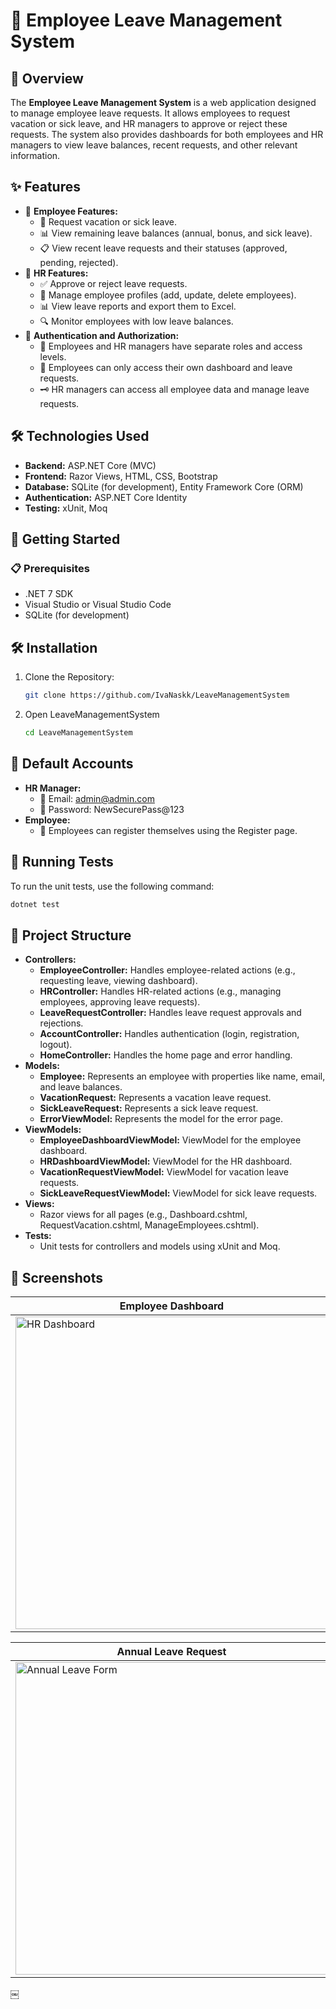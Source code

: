 # 🏢 Employee Leave Management System
## 📖 Overview
The **Employee Leave Management System** is a web application designed to manage employee leave requests. It allows employees to request vacation or sick leave, and HR managers to approve or reject these requests. The system also provides dashboards for both employees and HR managers to view leave balances, recent requests, and other relevant information.

## ✨ Features
* 👤 **Employee Features:**
    * 📅 Request vacation or sick leave.
    * 📊 View remaining leave balances (annual, bonus, and sick leave).
    * 📋 View recent leave requests and their statuses (approved, pending, rejected).
* 👔 **HR Features:**
    * ✅ Approve or reject leave requests.
    * 👥 Manage employee profiles (add, update, delete employees).
    * 📊 View leave reports and export them to Excel.
    * 🔍 Monitor employees with low leave balances.
* 🔐 **Authentication and Authorization:**
    * 👤 Employees and HR managers have separate roles and access levels.
    * 🚪 Employees can only access their own dashboard and leave requests.
    * 🗝️ HR managers can access all employee data and manage leave requests.
  
## 🛠️ Technologies Used
* **Backend:** ASP.NET Core (MVC)
* **Frontend:** Razor Views, HTML, CSS, Bootstrap
* **Database:** SQLite (for development), Entity Framework Core (ORM)
* **Authentication:** ASP.NET Core Identity
* **Testing:** xUnit, Moq
  
## 🚀 Getting Started
### 📋 Prerequisites
* .NET 7 SDK
* Visual Studio or Visual Studio Code
* SQLite (for development)
  
## 🛠️ Installation
1. Clone the Repository:
   ```bash  
   git clone https://github.com/IvaNaskk/LeaveManagementSystem
   ```
2. Open LeaveManagementSystem
   ```bash  
   cd LeaveManagementSystem 
   ```
## 🔑 Default Accounts
* **HR Manager:**
    * 📧 Email: admin@admin.com
    * 🔑 Password: NewSecurePass@123
* **Employee:**
    * 👤 Employees can register themselves using the Register page.

## 🧪 Running Tests
To run the unit tests, use the following command:  
```bash
dotnet test
```

## 📂 Project Structure
* **Controllers:**
    * **EmployeeController:** Handles employee-related actions (e.g., requesting leave, viewing dashboard).
    * **HRController:** Handles HR-related actions (e.g., managing employees, approving leave requests).
    * **LeaveRequestController:** Handles leave request approvals and rejections.
    * **AccountController:** Handles authentication (login, registration, logout).
    * **HomeController:** Handles the home page and error handling.
* **Models:**
    * **Employee:** Represents an employee with properties like name, email, and leave balances.
    * **VacationRequest:** Represents a vacation leave request.
    * **SickLeaveRequest:** Represents a sick leave request.
    * **ErrorViewModel:** Represents the model for the error page.
* **ViewModels:**
    * **EmployeeDashboardViewModel:** ViewModel for the employee dashboard.
    * **HRDashboardViewModel:** ViewModel for the HR dashboard.
    * **VacationRequestViewModel:** ViewModel for vacation leave requests.
    * **SickLeaveRequestViewModel:** ViewModel for sick leave requests.
* **Views:**
    * Razor views for all pages (e.g., Dashboard.cshtml, RequestVacation.cshtml, ManageEmployees.cshtml).
* **Tests:**
    * Unit tests for controllers and models using xUnit and Moq.

## 📸 Screenshots
| Employee Dashboard | HR Dashboard |
|--------------------|--------------|
| <img width="500" src="https://github.com/user-attachments/assets/9cdd965b-b504-4f37-83dc-d0cc0a56695c" alt="HR Dashboard"> | <img width="500" src="https://github.com/user-attachments/assets/15e3659a-99b5-4db5-bd12-667a5d33fe80" alt="Employee Dashboard"> |

| Annual Leave Request | Sick Leave Request |
|----------------------|--------------------|
| <img width="500" src="https://github.com/user-attachments/assets/2c44be06-fe44-43d4-94ef-955ea3387275" alt="Annual Leave Form"> | <img width="500" src="https://github.com/user-attachments/assets/641033cb-87eb-417f-9a73-813b2ba809db" alt="Sick Leave Form"> |

￼
